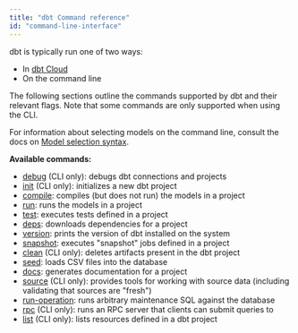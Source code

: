 ```yaml
---
title: "dbt Command reference"
id: "command-line-interface"
---
```


dbt is typically run one of two ways:
* In [dbt Cloud](the-dbt-ide)
* On the command line

The following sections outline the commands supported by dbt and their relevant flags. Note that some commands are only supported when using the CLI.

For information about selecting models on the command line, consult the docs on [Model selection syntax](model-selection-syntax).

**Available commands:**

- [debug](debug) (CLI only): debugs dbt connections and projects
- [init](init) (CLI only): initializes a new dbt project
- [compile](compile): compiles (but does not run) the models in a project
- [run](run): runs the models in a project
- [test](test): executes tests defined in a project
- [deps](deps): downloads dependencies for a project
- [version](version): prints the version of dbt installed on the system
- [snapshot](snapshot): executes "snapshot" jobs defined in a project
- [clean](clean) (CLI only): deletes artifacts present in the dbt project
- [seed](seed): loads CSV files into the database
- [docs](cmd-docs): generates documentation for a project
- [source](source) (CLI only): provides tools for working with source data (including validating that sources are "fresh")
- [run-operation](run-operation): runs arbitrary maintenance SQL against the database
- [rpc](rpc) (CLI only): runs an RPC server that clients can submit queries to
- [list](list) (CLI only): lists resources defined in a dbt project